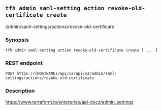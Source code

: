 ## `tfh admin saml-setting action revoke-old-certificate create`

/admin/saml-settings/actions/revoke-old-certificate

### Synopsis

    tfh admin saml-setting action revoke-old-certificate create [ ... ]

### REST endpoint

    POST https://{HOSTNAME}/api/v2/api/v2/admin/saml-settings/actions/revoke-old-certificate

### Description

https://www.terraform.io/enterprise/api-docs/admin_settings

